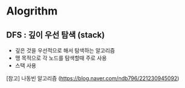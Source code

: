 

# Alogrithm


## DFS : 깊이 우선 탐색 (stack)

   - 깊은 것을 우선적으로 해서 탐색하는 알고리즘
   - 맹 목적으로 각 노드를 탐색할때 주로 사용
   - 스택 사용

[참고] 나동빈 알고리즘 (https://blog.naver.com/ndb796/221230945092)


